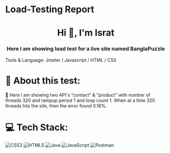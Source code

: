 # Load-Testing Report
<h1 align="center">Hi 👋, I'm Israt</h1>
<h3 align="center">Here I am showing load test for a live site named BanglaPuzzle</h3>

Tools & Language: Jmeter / Javascript / HTML / CSS

# 💫 About this test:
🔭 Here I am showing two API's "contact" & "product" with number of threads 320 and rampup period 1 and loop count 1. When at a time 320 threads hits the site, then the error found 0.16%. 
# 💻 Tech Stack:
![CSS3](https://img.shields.io/badge/css3-%231572B6.svg?style=for-the-badge&logo=css3&logoColor=white) ![HTML5](https://img.shields.io/badge/html5-%23E34F26.svg?style=for-the-badge&logo=html5&logoColor=white) ![Java](https://img.shields.io/badge/java-%23ED8B00.svg?style=for-the-badge&logo=java&logoColor=white) ![JavaScript](https://img.shields.io/badge/javascript-%23323330.svg?style=for-the-badge&logo=javascript&logoColor=%23F7DF1E) ![Postman](https://img.shields.io/badge/Postman-FF6C37?style=for-the-badge&logo=postman&logoColor=white)


